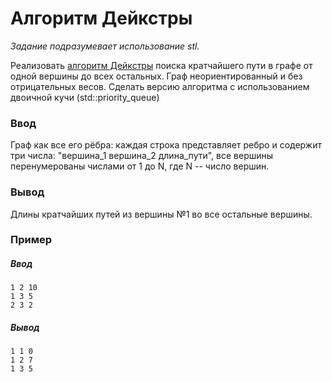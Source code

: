 # Алгоритм Дейкстры

*Задание подразумевает использование stl.*

Реализовать [алгоритм Дейкстры](https://ru.wikipedia.org/wiki/%D0%90%D0%BB%D0%B3%D0%BE%D1%80%D0%B8%D1%82%D0%BC_%D0%94%D0%B5%D0%B9%D0%BA%D1%81%D1%82%D1%80%D1%8B)
поиска кратчайшего пути в графе от одной вершины до всех остальных. 
Граф неориентированный и без отрицательных весов.
Сделать версию алгоритма с использованием двоичной кучи (std::priority_queue)

### Ввод
Граф как все его рёбра: каждая строка представляет ребро и содержит три числа: 
"вершина_1 вершина_2 длина_пути", все вершины перенумерованы числами от 1 до N, где N -- число вершин.

### Вывод
Длины кратчайших путей из вершины №1 во все остальные вершины.

### Пример 
##### Ввод
```
1 2 10
1 3 5
2 3 2
```
##### Вывод
```
1 1 0
1 2 7
1 3 5
```

